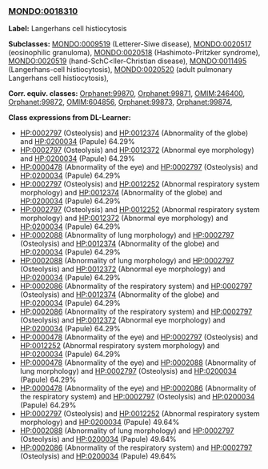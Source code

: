 
### [MONDO:0018310](http://purl.obolibrary.org/obo/MONDO_0018310)
**Label:** Langerhans cell histiocytosis

**Subclasses:** [MONDO:0009519](http://purl.obolibrary.org/obo/MONDO_0009519) (Letterer-Siwe disease), [MONDO:0020517](http://purl.obolibrary.org/obo/MONDO_0020517) (eosinophilic granuloma), [MONDO:0020518](http://purl.obolibrary.org/obo/MONDO_0020518) (Hashimoto-Pritzker syndrome), [MONDO:0020519](http://purl.obolibrary.org/obo/MONDO_0020519) (hand-SchC<ller-Christian disease), [MONDO:0011495](http://purl.obolibrary.org/obo/MONDO_0011495) (Langerhans-cell histiocytosis), [MONDO:0020520](http://purl.obolibrary.org/obo/MONDO_0020520) (adult pulmonary Langerhans cell histiocytosis), 

**Corr. equiv. classes:** [Orphanet:99870](http://www.orpha.net/ORDO/Orphanet_99870), [Orphanet:99871](http://www.orpha.net/ORDO/Orphanet_99871), [OMIM:246400](http://purl.obolibrary.org/obo/OMIM_246400), [Orphanet:99872](http://www.orpha.net/ORDO/Orphanet_99872), [OMIM:604856](http://purl.obolibrary.org/obo/OMIM_604856), [Orphanet:99873](http://www.orpha.net/ORDO/Orphanet_99873), [Orphanet:99874](http://www.orpha.net/ORDO/Orphanet_99874), 

**Class expressions from DL-Learner:**

- [HP:0002797](http://purl.obolibrary.org/obo/HP_0002797) (Osteolysis) and [HP:0012374](http://purl.obolibrary.org/obo/HP_0012374) (Abnormality of the globe) and [HP:0200034](http://purl.obolibrary.org/obo/HP_0200034) (Papule) 64.29%
- [HP:0002797](http://purl.obolibrary.org/obo/HP_0002797) (Osteolysis) and [HP:0012372](http://purl.obolibrary.org/obo/HP_0012372) (Abnormal eye morphology) and [HP:0200034](http://purl.obolibrary.org/obo/HP_0200034) (Papule) 64.29%
- [HP:0000478](http://purl.obolibrary.org/obo/HP_0000478) (Abnormality of the eye) and [HP:0002797](http://purl.obolibrary.org/obo/HP_0002797) (Osteolysis) and [HP:0200034](http://purl.obolibrary.org/obo/HP_0200034) (Papule) 64.29%
- [HP:0002797](http://purl.obolibrary.org/obo/HP_0002797) (Osteolysis) and [HP:0012252](http://purl.obolibrary.org/obo/HP_0012252) (Abnormal respiratory system morphology) and [HP:0012374](http://purl.obolibrary.org/obo/HP_0012374) (Abnormality of the globe) and [HP:0200034](http://purl.obolibrary.org/obo/HP_0200034) (Papule) 64.29%
- [HP:0002797](http://purl.obolibrary.org/obo/HP_0002797) (Osteolysis) and [HP:0012252](http://purl.obolibrary.org/obo/HP_0012252) (Abnormal respiratory system morphology) and [HP:0012372](http://purl.obolibrary.org/obo/HP_0012372) (Abnormal eye morphology) and [HP:0200034](http://purl.obolibrary.org/obo/HP_0200034) (Papule) 64.29%
- [HP:0002088](http://purl.obolibrary.org/obo/HP_0002088) (Abnormality of lung morphology) and [HP:0002797](http://purl.obolibrary.org/obo/HP_0002797) (Osteolysis) and [HP:0012374](http://purl.obolibrary.org/obo/HP_0012374) (Abnormality of the globe) and [HP:0200034](http://purl.obolibrary.org/obo/HP_0200034) (Papule) 64.29%
- [HP:0002088](http://purl.obolibrary.org/obo/HP_0002088) (Abnormality of lung morphology) and [HP:0002797](http://purl.obolibrary.org/obo/HP_0002797) (Osteolysis) and [HP:0012372](http://purl.obolibrary.org/obo/HP_0012372) (Abnormal eye morphology) and [HP:0200034](http://purl.obolibrary.org/obo/HP_0200034) (Papule) 64.29%
- [HP:0002086](http://purl.obolibrary.org/obo/HP_0002086) (Abnormality of the respiratory system) and [HP:0002797](http://purl.obolibrary.org/obo/HP_0002797) (Osteolysis) and [HP:0012374](http://purl.obolibrary.org/obo/HP_0012374) (Abnormality of the globe) and [HP:0200034](http://purl.obolibrary.org/obo/HP_0200034) (Papule) 64.29%
- [HP:0002086](http://purl.obolibrary.org/obo/HP_0002086) (Abnormality of the respiratory system) and [HP:0002797](http://purl.obolibrary.org/obo/HP_0002797) (Osteolysis) and [HP:0012372](http://purl.obolibrary.org/obo/HP_0012372) (Abnormal eye morphology) and [HP:0200034](http://purl.obolibrary.org/obo/HP_0200034) (Papule) 64.29%
- [HP:0000478](http://purl.obolibrary.org/obo/HP_0000478) (Abnormality of the eye) and [HP:0002797](http://purl.obolibrary.org/obo/HP_0002797) (Osteolysis) and [HP:0012252](http://purl.obolibrary.org/obo/HP_0012252) (Abnormal respiratory system morphology) and [HP:0200034](http://purl.obolibrary.org/obo/HP_0200034) (Papule) 64.29%
- [HP:0000478](http://purl.obolibrary.org/obo/HP_0000478) (Abnormality of the eye) and [HP:0002088](http://purl.obolibrary.org/obo/HP_0002088) (Abnormality of lung morphology) and [HP:0002797](http://purl.obolibrary.org/obo/HP_0002797) (Osteolysis) and [HP:0200034](http://purl.obolibrary.org/obo/HP_0200034) (Papule) 64.29%
- [HP:0000478](http://purl.obolibrary.org/obo/HP_0000478) (Abnormality of the eye) and [HP:0002086](http://purl.obolibrary.org/obo/HP_0002086) (Abnormality of the respiratory system) and [HP:0002797](http://purl.obolibrary.org/obo/HP_0002797) (Osteolysis) and [HP:0200034](http://purl.obolibrary.org/obo/HP_0200034) (Papule) 64.29%
- [HP:0002797](http://purl.obolibrary.org/obo/HP_0002797) (Osteolysis) and [HP:0012252](http://purl.obolibrary.org/obo/HP_0012252) (Abnormal respiratory system morphology) and [HP:0200034](http://purl.obolibrary.org/obo/HP_0200034) (Papule) 49.64%
- [HP:0002088](http://purl.obolibrary.org/obo/HP_0002088) (Abnormality of lung morphology) and [HP:0002797](http://purl.obolibrary.org/obo/HP_0002797) (Osteolysis) and [HP:0200034](http://purl.obolibrary.org/obo/HP_0200034) (Papule) 49.64%
- [HP:0002086](http://purl.obolibrary.org/obo/HP_0002086) (Abnormality of the respiratory system) and [HP:0002797](http://purl.obolibrary.org/obo/HP_0002797) (Osteolysis) and [HP:0200034](http://purl.obolibrary.org/obo/HP_0200034) (Papule) 49.64%


